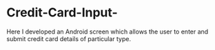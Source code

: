 # Credit-Card-Input-
Here I developed an Android screen which allows the user to enter and submit credit card details of particular type.
